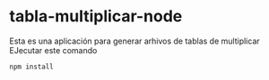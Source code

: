 # tabla-multiplicar-node
Esta es una aplicación para generar arhivos de tablas de multiplicar
EJecutar este comando

``
npm install
``

